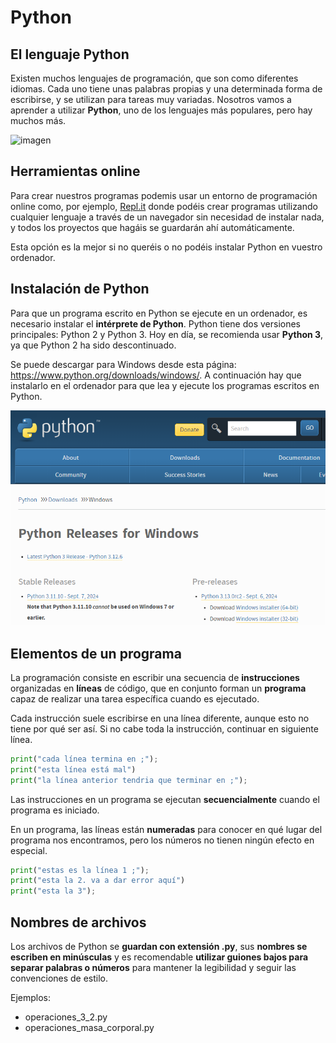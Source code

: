 
# Python

## El lenguaje Python

Existen muchos lenguajes de programación, que son como diferentes idiomas. Cada uno tiene unas palabras propias y una determinada forma de escribirse, y se utilizan para tareas muy variadas. Nosotros vamos a aprender a utilizar **Python**, uno de los lenguajes más populares, pero hay muchos más.

![imagen](img/2023-01-19-10-21-27.png)

## Herramientas online

Para crear nuestros programas podemis usar un entorno de programación online como, por ejemplo, [Repl.it](http://www.repl.it) donde podéis crear programas utilizando cualquier lenguaje a través de un navegador sin necesidad de instalar nada, y todos los proyectos que hagáis se guardarán ahí automáticamente.

Esta opción es la mejor si no queréis o no podéis instalar Python en vuestro ordenador.

## Instalación de Python

Para que un programa escrito en Python se ejecute en un ordenador, es necesario instalar el **intérprete de Python**.
Python tiene dos versiones principales: Python 2 y Python 3. Hoy en día, se recomienda usar **Python 3**, ya que Python 2 ha sido descontinuado.

Se puede descargar para Windows desde esta página: https://www.python.org/downloads/windows/. A continuación hay que instalarlo en el ordenador para que lea y ejecute los programas escritos en Python.

![](img/2024-09-30-12-53-47.png)

## Elementos de un programa

La programación consiste en escribir una secuencia de **instrucciones** organizadas en **líneas** de código, que en conjunto forman un **programa** capaz de realizar una tarea específica cuando es ejecutado.

Cada instrucción suele escribirse en una línea diferente, aunque esto no tiene por qué ser así. Si no cabe toda la instrucción, continuar en siguiente línea.

```python linenums="1"
print("cada línea termina en ;");
print("esta línea está mal")
print("la línea anterior tendria que terminar en ;");
```

Las instrucciones en un programa se ejecutan **secuencialmente** cuando el programa es iniciado.

En un programa, las líneas están **numeradas** para conocer en qué lugar del programa nos encontramos, pero los números no tienen ningún efecto en especial.

```python linenums="1"
print("estas es la línea 1 ;");
print("esta la 2. va a dar error aquí")
print("esta la 3");
```

## Nombres de archivos

Los archivos de Python se **guardan con extensión .py**, sus **nombres se escriben en minúsculas** y es recomendable **utilizar guiones bajos para separar palabras o números** para mantener la legibilidad y seguir las convenciones de estilo.

Ejemplos:

- operaciones_3_2.py
- operaciones_masa_corporal.py